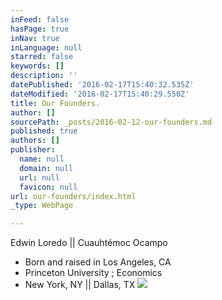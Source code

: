 ```yaml
---
inFeed: false
hasPage: true
inNav: true
inLanguage: null
starred: false
keywords: []
description: ''
datePublished: '2016-02-17T15:40:32.535Z'
dateModified: '2016-02-17T15:40:29.550Z'
title: Our Founders.
author: []
sourcePath: _posts/2016-02-12-our-founders.md
published: true
authors: []
publisher:
  name: null
  domain: null
  url: null
  favicon: null
url: our-founders/index.html
_type: WebPage

---
```

Edwin Loredo  ||  Cuauhtémoc Ocampo

* Born and raised in Los Angeles, CA
* Princeton University ; Economics
* New York, NY  ||  Dallas, TX
![](https://the-grid-user-content.s3-us-west-2.amazonaws.com/998237ca-030d-4c43-92d3-b438afa9a9ba.png)